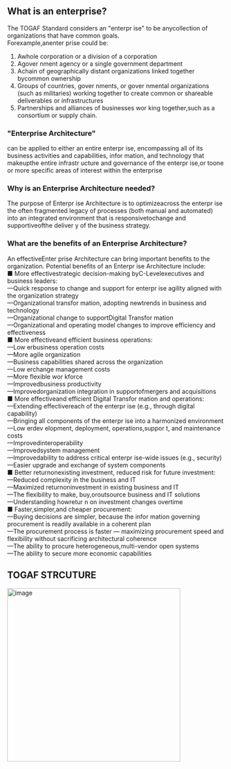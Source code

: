 
## What is an enterprise?
 The TOGAF Standard considers an "enterpr ise" to be anycollection of organizations that have common goals.  
  Forexample,anenter prise could be:  
  1. Awhole corporation or a division of a corporation  
  2. Agover nment agency or a single government department  
  3. Achain of geographically distant organizations linked together bycommon ownership  
  4. Groups of countries, gover nments, or gover nmental organizations (such as militaries) working together to create common or shareable deliverables or infrastructures  
  5. Partnerships and alliances of businesses wor king together,such as a consortium or supply chain.  


### "Enterprise Architecture"   
can be applied to either an entire enterpr ise, encompassing all of its business activities and capabilities, infor mation, and technology that makeupthe entire infrastr ucture and governance of the enterpr ise,or toone or
 more specific areas of interest within the enterprise

 ### Why is an Enterprise Architecture needed?  
 The purpose of Enterpr ise Architecture is to optimizeacross the enterpr ise the often fragmented legacy of processes (both manual and automated) into an integrated environment that is responsivetochange and supportiveofthe deliver y of the business strategy.

 ### What are the benefits of an Enterprise Architecture?  
 An effectiveEnter prise Architecture can bring important benefits to the organization. Potential benefits of an Enterpr ise Architecture include:  
 ■ More effectivestrategic decision-making byC-Levelexecutives and business leaders:  
 —Quick response to change and support for enterpr ise agility aligned with the organization strategy  
 —Organizational transfor mation, adopting newtrends in business and technology  
 —Organizational change to supportDigital Transfor mation  
 —Organizational and operating model changes to improve efficiency and effectiveness  
 ■ More effectiveand efficient business operations:  
 —Low erbusiness operation costs  
 —More agile organization  
 —Business capabilities shared across the organization  
 —Low erchange management costs  
 —More flexible wor kforce  
 —Improvedbusiness productivity  
 —Improvedorganization integration in supportofmergers and acquisitions  
 ■ More effectiveand efficient Digital Transfor mation and operations:  
 —Extending effectivereach of the enterpr ise (e.g., through digital capability)  
 —Bringing all components of the enterpr ise into a harmonized environment  
 —Low erdev elopment, deployment, operations,suppor t, and maintenance costs  
 —Improvedinteroperability  
 —Improvedsystem management  
 —Improvedability to address critical enterpr ise-wide issues (e.g., security)  
 —Easier upgrade and exchange of system components  
 ■ Better returnonexisting investment, reduced risk for future investment:  
 —Reduced complexity in the business and IT  
 —Maximized returnoninvestment in existing business and IT  
 —The flexibility to make, buy,oroutsource business and IT solutions  
 —Understanding howretur n on investment changes overtime   
 ■ Faster,simpler,and cheaper procurement:  
 —Buying decisions are simpler, because the infor mation governing procurement is readily available in a coherent plan  
 —The procurement process is faster — maximizing procurement speed and flexibility without sacrificing architectural coherence  
 —The ability to procure heterogeneous,multi-vendor open systems  
 —The ability to secure more economic capabilities  

 ## TOGAF STRCUTURE
 <img width="400" alt="image" src="https://github.com/user-attachments/assets/7d3136c0-92ae-447f-b0ef-158b3d1ccbd0" />

 


